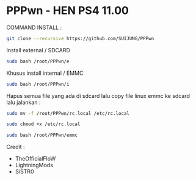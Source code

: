 # PPPwn - HEN PS4 11.00

COMMAND INSTALL :
```sh
git clone --recursive https://github.com/SUIJUNG/PPPwn
```
Install external / SDCARD
```sh
sudo bash /root/PPPwn/e
```
Khusus install internal / EMMC
```sh
sudo bash /root/PPPwn/i
```
Hapus semua file yang ada di sdcard lalu copy file linux emmc ke sdcard lalu jalankan :
```sh
sudo mv -f /root/PPPwn/rc.local /etc/rc.local
```
```sh
sudo chmod +x /etc/rc.local
```
```sh
sudo bash /root/PPPwn/emmc
```

Credit : 
- TheOfficialFloW
- LightningMods
- SiSTR0
